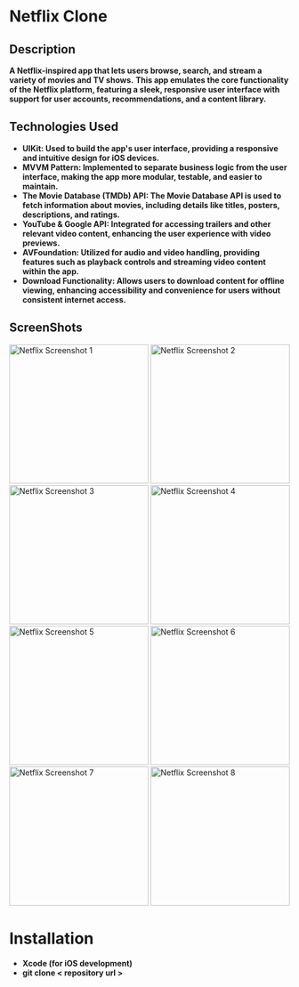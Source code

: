 # Netflix Clone

## Description 
**A Netflix-inspired app that lets users browse, search, and stream a variety of movies and TV shows.** 
**This app emulates the core functionality of the Netflix platform, featuring a sleek, responsive user interface with support for user accounts, recommendations, and a content library.**

## Technologies Used

- **UIKit: Used to build the app's user interface, providing a responsive and intuitive design for iOS devices.**
- **MVVM Pattern: Implemented to separate business logic from the user interface, making the app more modular, testable, and easier to maintain.**
- **The Movie Database (TMDb) API: The Movie Database API is used to fetch information about movies, including details like titles, posters, descriptions, and ratings.**
- **YouTube & Google API: Integrated for accessing trailers and other relevant video content, enhancing the user experience with video previews.**
- **AVFoundation: Utilized for audio and video handling, providing features such as playback controls and streaming video content within the app.**
- **Download Functionality: Allows users to download content for offline viewing, enhancing accessibility and convenience for users without consistent internet access.**

## ScreenShots
<p float="left">
  <img src="https://github.com/user-attachments/assets/a22c81a9-9acb-4f07-8c93-41788bed9cfe" alt="Netflix Screenshot 1" width="250"/>
  <img src="https://github.com/user-attachments/assets/1656e9de-ee51-4942-a30e-c5b64add0f9b" alt="Netflix Screenshot 2" width="250"/>
  <img src="https://github.com/user-attachments/assets/13a7fbd7-d93a-4712-8b95-ba5e9ef6d3c7" alt="Netflix Screenshot 3" width="250"/>
  <img src="https://github.com/user-attachments/assets/5a16fc8d-5f54-4c19-a4db-6f4b79e43202" alt="Netflix Screenshot 4" width="250"/>
  <img src="https://github.com/user-attachments/assets/69e1ffa0-5e25-4847-a7f2-0c31e529a525" alt="Netflix Screenshot 5" width="250"/>
  <img src="https://github.com/user-attachments/assets/dabc91fb-85ab-4701-aa71-e111a1792d18" alt="Netflix Screenshot 6" width="250"/>
  <img src="https://github.com/user-attachments/assets/9acd1af2-360c-4a1c-8b81-28bc04495c29" alt="Netflix Screenshot 7" width="250"/>
  <img src="https://github.com/user-attachments/assets/d2df37ae-9159-4a51-9306-c93d1f3f1ee8" alt="Netflix Screenshot 8" width="250"/>
</p>

# Installation
- **Xcode (for iOS development)**
- **git clone < repository url >**

